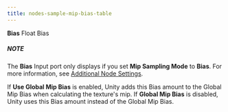 ```yaml
---
title: nodes-sample-mip-bias-table
---
```


<tr>
<td><strong>Bias</strong></td>
<td>Float</td>
<td>Bias</td>
<td><div class="NOTE"><h5>NOTE</h5><p>The <strong>Bias</strong> Input port only displays if you set <strong>Mip Sampling Mode</strong> to <strong>Bias</strong>. For more information, see <a href="#additional-node-settings">Additional Node Settings</a>.</p></div> If <strong>Use Global Mip Bias</strong> is enabled, Unity adds this Bias amount to the Global Mip Bias when calculating the texture's mip. If <strong>Global Mip Bias</strong> is disabled, Unity uses this Bias amount instead of the Global Mip Bias.</td>
</tr>
